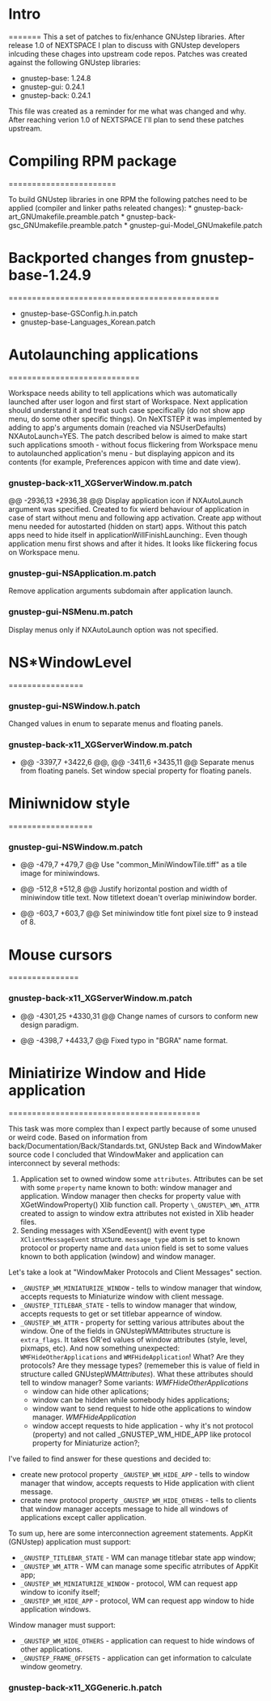 # Intro
=======
  This a set of patches to fix/enhance GNUstep libraries.
  After release 1.0 of NEXTSPACE I plan to discuss with GNUstep developers
  inlcuding these chages into upstream code repos.
  Patches was created against the following GNUstep libraries:
  - gnustep-base:	1.24.8
  - gnustep-gui:	0.24.1
  - gnustep-back:	0.24.1
    
  This file was created as a reminder for me what was changed and why.
  After reaching verion 1.0 of NEXTSPACE I'll plan to send these patches
  upstream.

# Compiling RPM package
=======================

  To build GNUstep libraries in one RPM the following patches need to be applied 
  (compiler and linker paths releated changes):
    * gnustep-back-art_GNUmakefile.preamble.patch
    * gnustep-back-gsc_GNUmakefile.preamble.patch
    * gnustep-gui-Model_GNUmakefile.patch

# Backported changes from gnustep-base-1.24.9
=============================================

  * gnustep-base-GSConfig.h.in.patch
  * gnustep-base-Languages_Korean.patch

# Autolaunching applications
============================

  Workspace needs ability to tell applications which was automatically
  launched after user logon and first start of Workspace. Next application
  should understand it and treat such case specifically (do not show app
  menu, do some other specific things). On NeXTSTEP it was implemented by
  adding to app's arguments domain (reached via NSUserDefaults)
  NXAutoLaunch=YES. The patch described below is aimed to make start such
  applications smooth - without focus flickering from Workspace menu to
  autolaunched application's menu - but displaying appicon and its contents
  (for example, Preferences appicon with time and date view).

### gnustep-back-x11_XGServerWindow.m.patch

  @@ -2936,13 +2936,38 @@
  Display application icon if NXAutoLaunch argument was specified. Created
  to fix wierd behaviour of application in case of start without menu and
  following app activation. Create app without menu needed for autostarted
  (hidden on start) apps. Without this patch apps need to hide itself in
  applicationWillFinishLaunching:. Even though application menu first shows
  and after it hides. It looks like flickering focus on Workspace menu.
   
### gnustep-gui-NSApplication.m.patch

  Remove application arguments subdomain after application launch.

### gnustep-gui-NSMenu.m.patch

  Display menus only if NXAutoLaunch option was not specified.

# NS*WindowLevel
================

### gnustep-gui-NSWindow.h.patch
  Changed values in enum to separate menus and floating panels.
    
### gnustep-back-x11_XGServerWindow.m.patch
  * @@ -3397,7 +3422,6 @@, @@ -3411,6 +3435,11 @@
    Separate menus from floating panels. Set window special property for
    floating panels.

# Miniwnidow style
==================

### gnustep-gui-NSWindow.m.patch
  * @@ -479,7 +479,7 @@
    Use "common_MiniWindowTile.tiff" as a tile image for miniwindows.
    
  * @@ -512,8 +512,8 @@
    Justify horizontal postion and width of miniwindow title text. Now
    titletext doean't overlap miniwindow border.

  * @@ -603,7 +603,7 @@
    Set miniwindow title font pixel size to 9 instead of 8.

# Mouse cursors
===============

### gnustep-back-x11_XGServerWindow.m.patch
  * @@ -4301,25 +4330,31 @@
    Change names of cursors to conform new design paradigm.
    
  * @@ -4398,7 +4433,7 @@
    Fixed typo in "BGRA" name format.


# Miniatirize Window and Hide application
=========================================
  
  This task was more complex than I expect partly because of some unused or
  weird code. Based on information from back/Documentation/Back/Standards.txt, GNUstep Back and 
  WindowMaker source code I concluded that WindowMaker and application can interconnect 
  by several methods:
  1. Application set to owned window some `attributes`. Attributes can be set with some 
     `property` name known to both: window manager and application. Window manager then 
     checks for property value with XGetWindowProperty() Xlib function call.
     Property `\_GNUSTEP\_WM\_ATTR` created to assign to window extra attributes not
     existed in Xlib header files.
  2. Sending messages with XSendEevent() with event type `XClientMessageEvent` structure. 
     `message_type` atom is set to known protocol or property name and `data` union field 
     is set to some values known to both application (window) and window manager.
  
  Let's take a look at "WindowMaker Protocols and Client Messages" section.
  - `_GNUSTEP_WM_MINIATURIZE_WINDOW` - tells to window manager that window, accepts 
    requests to Miniaturize window with client message.
  - `_GNUSTEP_TITLEBAR_STATE` - tells to window manager that window, accepts 
    requests to get or set titlebar appearnce of window.
  - `_GNUSTEP_WM_ATTR` - property for setting various attributes about the window.
    One of the fields in GNUstepWMAttributes structure is `extra_flags`. It takes OR'ed
    values of window attributes (style, level, pixmaps, etc). And now something unexpected:
    `WMFHideOtherApplications` and `WMFHideApplication`! What? Are they protocols?
    Are they message types? (rememeber this is value of field in structure called 
    GNUstepWM*Attributes*). What these attributes should tell to window manager? Some variants:
    _WMFHideOtherApplications_
    - window can hide other aplications;
    - window can be hidden while somebody hides applications;
    - window want to send request to hide othe applications to window manager.
    _WMFHideApplication_
    - window accept requests to hide application - why it's not protocol (property) and 
      not called \_GNUSTEP\_WM\_HIDE\_APP like protocol property for Miniaturize action?;
  
  I've failed to find answer for these questions and decided to:
  - create new protocol property `_GNUSTEP_WM_HIDE_APP` - tells to window manager that 
    window, accepts requests to Hide application with client message.
  - create new protocol property `_GNUSTEP_WM_HIDE_OTHERS` - tells to clients that window
    manager accepts message to hide all windows of applications except caller application.
    
  To sum up, here are some interconnection agreement statements.
  AppKit (GNUstep) application must support:
  - `_GNUSTEP_TITLEBAR_STATE` - WM can manage titlebar state app window;
  - `_GNUSTEP_WM_ATTR` - WM can manage some specific atrributes of AppKit app;
  - `_GNUSTEP_WM_MINIATURIZE_WINDOW` - protocol, WM can request app window to iconify itself;
  - `_GNUSTEP_WM_HIDE_APP` - protocol, WM can request app window to hide application windows.

  Window manager must support:
  - `_GNUSTEP_WM_HIDE_OTHERS` - application can request to hide windows of other applications.
  - `_GNUSTEP_FRAME_OFFSETS` - application can get information to calculate window geometry.
  
### gnustep-back-x11_XGGeneric.h.patch

